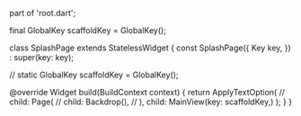 part of 'root.dart';

final GlobalKey<ScaffoldState> scaffoldKey = GlobalKey<ScaffoldState>();

class SplashPage extends StatelessWidget {
  const SplashPage({
    Key key,
  }) : super(key: key);


// static GlobalKey<ScaffoldState> scaffoldKey = GlobalKey<ScaffoldState>();

  @override
  Widget build(BuildContext context) {
    return ApplyTextOption(
      // child: Page(
      //   child: Backdrop(),
      // ),
      child: MainView(key: scaffoldKey,)
    );
  }
}